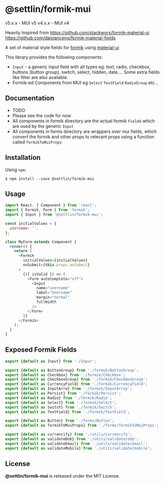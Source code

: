 # @settlin/formik-mui

v5.x.x - MUI v5
v4.x.x - MUI v4

Heavily Inspired from
https://github.com/stackworx/formik-material-ui
https://github.com/daixianceng/formik-material-fields

A set of material style fields for [formik](https://github.com/jaredpalmer/formik) using [material-ui](https://github.com/mui-org/material-ui)

This library provides the following components:

- `Input` - a generic input field with all types eg: text, radio, checkbox, buttons (button group), switch, select, hidden, date.... Some extra fields like filter are also available.
- Formik-ed Components from MUI eg `Select` `TextField` `RadioGroup` etc...

## Documentation

- TODO
- Please see the code for now
- All components in formik directory are the actual formik `Field`s which are used by the generic `Input`
- All components in forms directory are wrappers over mui fields, which convert the formik and other props to relevant props using a function called `formikToMuiProps` 

## Installation

Using `npm`:

```
$ npm install --save @settlin/formik-mui
```

## Usage

```js
import React, { Component } from 'react';
import { Formik, Form } from 'formik';
import { Input } from '@settlin/formik-mui';

const initialValues = {
  username: '',
};

class MyForm extends Component {
  render() {
    return (
      <Formik
        initialValues={initialValues}
        onSubmit={this.props.onSubmit}
      >
        {({ isValid }) => (
          <Form autoComplete="off">
            <Input
              name="username"
              label="Username"
              margin="normal"
              fullWidth
            />
          </Form>
        )}
      </Formik>
    );
  }
}

```

## Exposed Formik Fields
```js
export {default as Input} from './Input';

export {default as ButtonGroup} from './formik/ButtonGroup';
export {default as Checkbox} from './formik/Checkbox';
export {default as CheckboxGroup} from './formik/CheckboxGroup';
export {default as CurrencyField} from './formik/CurrencyField';
export {default as InputArra} from './formik/InputArray';
export {default as Persist} from './formik/Persist';
export {default as Radio} from './formik/Radio';
export {default as Select} from './formik/Select';
export {default as Switch} from './formik/Switch';
export {default as TextField} from './formik/TextField';

export {default as Button} from './forms/Button';
export {default as formikToMuiProps} from './forms/formikToMuiProps';

export {default as currencify} from './utils/currencify';
export {default as validateDob} from './utils/validate/dob';
export {default as validateEmail} from './utils/validate/email';
export {default as validateMobile} from './utils/validate/mobile';
```

## License

**@settlin/formik-mui** is released under the MIT License.
